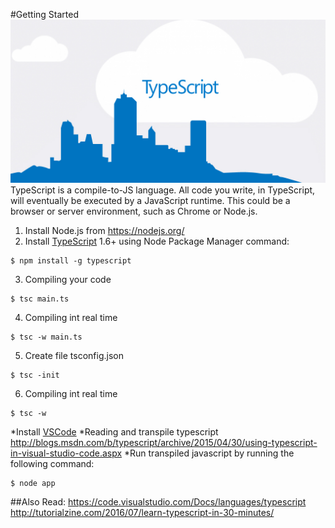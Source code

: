 #Getting Started
![typescript.jpg](assets/imgs/typescript.jpg)
TypeScript is a compile-to-JS language. All code you write, in TypeScript, will eventually be executed by a JavaScript runtime. This could be a browser or server environment, such as Chrome or Node.js.

1. Install Node.js from https://nodejs.org/
2. Install [TypeScript](http://www.typescriptlang.org/#Download) 1.6+ using Node Package Manager command:  
```
$ npm install -g typescript
```
3. Compiling your code
```
$ tsc main.ts
```	
4. Compiling int real time
```
$ tsc -w main.ts
```	
5. Create file tsconfig.json
```
$ tsc -init
```	
6. Compiling int real time
```
$ tsc -w
```	
*Install [VSCode](https://code.visualstudio.com/Download)
*Reading and transpile typescript http://blogs.msdn.com/b/typescript/archive/2015/04/30/using-typescript-in-visual-studio-code.aspx
*Run transpiled javascript by running the following command:
```
$ node app
```		
		
##Also Read:
https://code.visualstudio.com/Docs/languages/typescript
http://tutorialzine.com/2016/07/learn-typescript-in-30-minutes/
